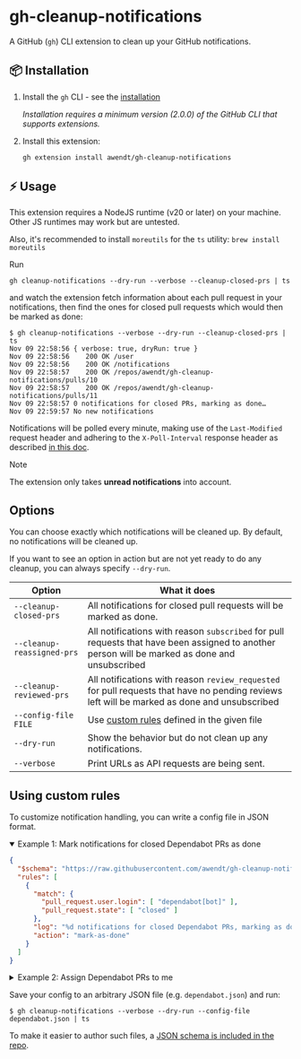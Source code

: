# gh-cleanup-notifications

A GitHub (`gh`) CLI extension to clean up your GitHub notifications.

## 📦 Installation

1. Install the `gh` CLI - see the [installation](https://github.com/cli/cli#installation)

   _Installation requires a minimum version (2.0.0) of the GitHub CLI that supports extensions._

2. Install this extension:

   ```sh
   gh extension install awendt/gh-cleanup-notifications
   ```


## ⚡️ Usage

This extension requires a NodeJS runtime (v20 or later) on your machine.
Other JS runtimes may work but are untested.

Also, it's recommended to install `moreutils` for the `ts` utility: `brew install moreutils`

Run

```
gh cleanup-notifications --dry-run --verbose --cleanup-closed-prs | ts
```

and watch the extension fetch information about each pull request in your notifications, then find the ones for closed pull requests which would then be marked as done:

```
$ gh cleanup-notifications --verbose --dry-run --cleanup-closed-prs | ts
Nov 09 22:58:56 { verbose: true, dryRun: true }
Nov 09 22:58:56    200 OK /user
Nov 09 22:58:56    200 OK /notifications
Nov 09 22:58:57    200 OK /repos/awendt/gh-cleanup-notifications/pulls/10
Nov 09 22:58:57    200 OK /repos/awendt/gh-cleanup-notifications/pulls/11
Nov 09 22:58:57 0 notifications for closed PRs, marking as done…
Nov 09 22:59:57 No new notifications
```

Notifications will be polled every minute, making use of the `Last-Modified` request header and adhering to the `X-Poll-Interval` response header as described [in this doc](https://docs.github.com/en/rest/activity/notifications?apiVersion=2022-11-28).

> [!NOTE]
> The extension only takes **unread notifications** into account.

## Options

You can choose exactly which notifications will be cleaned up. By default, no notifications will be cleaned up.

If you want to see an option in action but are not yet ready to do any cleanup, you can always specify `--dry-run`.

| Option                     | What it does                                                                                                                                   |
|----------------------------|------------------------------------------------------------------------------------------------------------------------------------------------|
| `--cleanup-closed-prs`     | All notifications for closed pull requests will be marked as done.                                                                             |
| `--cleanup-reassigned-prs` | All notifications with reason `subscribed` for pull requests that have been assigned to another person will be marked as done and unsubscribed |
| `--cleanup-reviewed-prs`   | All notifications with reason `review_requested` for pull requests that have no pending reviews left will be marked as done and unsubscribed   |
| `--config-file FILE`       | Use [custom rules](#using-custom-rules) defined in the given file                                                                              |
| `--dry-run`                | Show the behavior but do not clean up any notifications.                                                                                       |
| `--verbose`                | Print URLs as API requests are being sent.                                                                                                     |

## Using custom rules

To customize notification handling, you can write a config file in JSON format.

<details open>
<summary>Example 1: Mark notifications for closed Dependabot PRs as done</summary>

```json
{
  "$schema": "https://raw.githubusercontent.com/awendt/gh-cleanup-notifications/main/schemas/v1.config.json",
  "rules": [
    {
      "match": {
        "pull_request.user.login": [ "dependabot[bot]" ],
        "pull_request.state": [ "closed" ]
      },
      "log": "%d notifications for closed Dependabot PRs, marking as done…",
      "action": "mark-as-done"
    }
  ]
}
```
</details>

<details>
<summary>Example 2: Assign Dependabot PRs to me</summary>

```json
{
  "$schema": "https://raw.githubusercontent.com/awendt/gh-cleanup-notifications/main/schemas/v1.config.json",
  "rules": [
    {
      "match": {
        "pull_request.user.login": [ "dependabot[bot]" ],
        "pull_request.state": [ "open" ],
      },
      "log": "%d notifications for open PRs, assigning to me…",
      "action": "assign-me"
    }
  ]
}
```
</details>

Save your config to an arbitrary JSON file (e.g. `dependabot.json`) and run:

```
$ gh cleanup-notifications --verbose --dry-run --config-file dependabot.json | ts
```

To make it easier to author such files, a [JSON schema is included in the repo](./schemas/).
